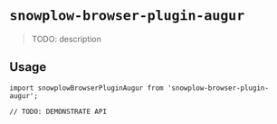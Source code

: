 # `snowplow-browser-plugin-augur`

> TODO: description

## Usage

```
import snowplowBrowserPluginAugur from 'snowplow-browser-plugin-augur';

// TODO: DEMONSTRATE API
```
